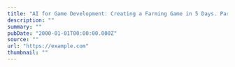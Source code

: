 ```yaml
---
title: "AI for Game Development: Creating a Farming Game in 5 Days. Part 1"
description: ""
summary: ""
pubDate: "2000-01-01T00:00:00.000Z"
source: ""
url: "https://example.com"
thumbnail: ""
---
```


